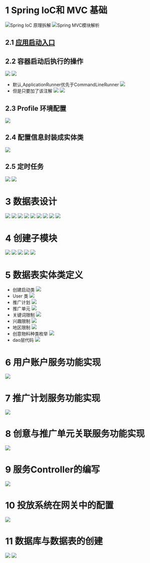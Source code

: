 # 1 Spring IoC和 MVC 基础
![Spring IoC 原理拆解](https://upload-images.jianshu.io/upload_images/4685968-a23dae2955d87ee7.png?imageMogr2/auto-orient/strip%7CimageView2/2/w/1240)
![Spring MVC模块解析](https://upload-images.jianshu.io/upload_images/4685968-3e674f86544bf8bd.png?imageMogr2/auto-orient/strip%7CimageView2/2/w/1240)


## 2.1 [应用启动入口](https://www.jianshu.com/p/b46f859c84d5)

## 2.2 容器启动后执行的操作
![](https://upload-images.jianshu.io/upload_images/4685968-664fb0a183ca2a80.png?imageMogr2/auto-orient/strip%7CimageView2/2/w/1240)
![](https://upload-images.jianshu.io/upload_images/4685968-01f674ced21066e5.png?imageMogr2/auto-orient/strip%7CimageView2/2/w/1240)
- 默认,ApplicationRunner优先于CommandLineRunner
![](https://upload-images.jianshu.io/upload_images/4685968-6d82bb71b0528910.png?imageMogr2/auto-orient/strip%7CimageView2/2/w/1240)
- 但是只要加了该注解
![](https://upload-images.jianshu.io/upload_images/4685968-980a3b73bd480fcf.png?imageMogr2/auto-orient/strip%7CimageView2/2/w/1240)
![](https://upload-images.jianshu.io/upload_images/4685968-c4dc3af770bd9fdc.png?imageMogr2/auto-orient/strip%7CimageView2/2/w/1240)

## 2.3 Profile 环境配置
![](https://upload-images.jianshu.io/upload_images/4685968-594afbef680380fa.png?imageMogr2/auto-orient/strip%7CimageView2/2/w/1240)

## 2.4 配置信息封装成实体类
![](https://upload-images.jianshu.io/upload_images/4685968-66c25bce64cc7256.png?imageMogr2/auto-orient/strip%7CimageView2/2/w/1240)

## 2.5 定时任务
![](https://upload-images.jianshu.io/upload_images/4685968-5ad8db41b440fd76.png?imageMogr2/auto-orient/strip%7CimageView2/2/w/1240)
![](https://upload-images.jianshu.io/upload_images/4685968-d2e011632d5315d7.png?imageMogr2/auto-orient/strip%7CimageView2/2/w/1240)

# 3 数据表设计
![](https://upload-images.jianshu.io/upload_images/4685968-0f54947e2c5875a0.png?imageMogr2/auto-orient/strip%7CimageView2/2/w/1240)
![](https://upload-images.jianshu.io/upload_images/4685968-eedd69542ea66953.png?imageMogr2/auto-orient/strip%7CimageView2/2/w/1240)
![](https://upload-images.jianshu.io/upload_images/4685968-17f8e40aad18835f.png?imageMogr2/auto-orient/strip%7CimageView2/2/w/1240)
![](https://upload-images.jianshu.io/upload_images/4685968-d421cde710321133.png?imageMogr2/auto-orient/strip%7CimageView2/2/w/1240)
![](https://upload-images.jianshu.io/upload_images/4685968-3a290367578c4ba8.png?imageMogr2/auto-orient/strip%7CimageView2/2/w/1240)
![](https://upload-images.jianshu.io/upload_images/4685968-ab4065b35e3f335a.png?imageMogr2/auto-orient/strip%7CimageView2/2/w/1240)
![](https://upload-images.jianshu.io/upload_images/4685968-f323c763b00eb5e3.png?imageMogr2/auto-orient/strip%7CimageView2/2/w/1240)
![](https://upload-images.jianshu.io/upload_images/4685968-0e40706c4432bc5d.png?imageMogr2/auto-orient/strip%7CimageView2/2/w/1240)
![](https://upload-images.jianshu.io/upload_images/4685968-df3f90ac4afbfe76.png?imageMogr2/auto-orient/strip%7CimageView2/2/w/1240)

# 4 创建子模块
![](https://upload-images.jianshu.io/upload_images/4685968-884ce9e511581be6.png?imageMogr2/auto-orient/strip%7CimageView2/2/w/1240)
![](https://upload-images.jianshu.io/upload_images/4685968-0c59340159c13087.png?imageMogr2/auto-orient/strip%7CimageView2/2/w/1240)
![](https://upload-images.jianshu.io/upload_images/4685968-b9973a37b3876971.png?imageMogr2/auto-orient/strip%7CimageView2/2/w/1240)
![](https://upload-images.jianshu.io/upload_images/4685968-4c521fc99246bbc5.png?imageMogr2/auto-orient/strip%7CimageView2/2/w/1240)
![](https://upload-images.jianshu.io/upload_images/4685968-ecb3a3037a748fdd.png?imageMogr2/auto-orient/strip%7CimageView2/2/w/1240)

# 5 数据表实体类定义
- 创建启动类
![](https://upload-images.jianshu.io/upload_images/4685968-ff9363f3e0fa3b90.png?imageMogr2/auto-orient/strip%7CimageView2/2/w/1240)
- User 类
![](https://upload-images.jianshu.io/upload_images/4685968-3ff2cffe86aa3eff.png?imageMogr2/auto-orient/strip%7CimageView2/2/w/1240)
- 推广计划
![](https://upload-images.jianshu.io/upload_images/4685968-be57964fab682cee.png?imageMogr2/auto-orient/strip%7CimageView2/2/w/1240)
- 推广单元
![](https://upload-images.jianshu.io/upload_images/4685968-829153207533a0eb.png?imageMogr2/auto-orient/strip%7CimageView2/2/w/1240)
- 关键词限制
![](https://upload-images.jianshu.io/upload_images/4685968-78abdbc88af41a6f.png?imageMogr2/auto-orient/strip%7CimageView2/2/w/1240)
- 兴趣限制
![](https://upload-images.jianshu.io/upload_images/4685968-f114925754f3b189.png?imageMogr2/auto-orient/strip%7CimageView2/2/w/1240)
- 地区限制
![](https://upload-images.jianshu.io/upload_images/4685968-b76e10d155ea3216.png?imageMogr2/auto-orient/strip%7CimageView2/2/w/1240)
- 创意物料种类枚举
![](https://upload-images.jianshu.io/upload_images/4685968-248624b938a286ca.png?imageMogr2/auto-orient/strip%7CimageView2/2/w/1240)
- dao层代码
![](https://upload-images.jianshu.io/upload_images/4685968-fbe5fdebdd3f780b.png?imageMogr2/auto-orient/strip%7CimageView2/2/w/1240)

# 6 用户账户服务功能实现
![](https://upload-images.jianshu.io/upload_images/4685968-7e8029d668cc5d9d.png?imageMogr2/auto-orient/strip%7CimageView2/2/w/1240)

# 7 推广计划服务功能实现
![](https://upload-images.jianshu.io/upload_images/4685968-c05d5793d5d1c076.png?imageMogr2/auto-orient/strip%7CimageView2/2/w/1240)

# 8 创意与推广单元关联服务功能实现
![](https://upload-images.jianshu.io/upload_images/4685968-64f767bfe5930ed6.png?imageMogr2/auto-orient/strip%7CimageView2/2/w/1240)

# 9 服务Controller的编写
![](https://upload-images.jianshu.io/upload_images/4685968-de231996cc4afea3.png?imageMogr2/auto-orient/strip%7CimageView2/2/w/1240)

# 10 投放系统在网关中的配置
![](https://upload-images.jianshu.io/upload_images/4685968-db630ddd6b0ff692.png?imageMogr2/auto-orient/strip%7CimageView2/2/w/1240)

# 11 数据库与数据表的创建
![](https://upload-images.jianshu.io/upload_images/4685968-db85e3dbcba15586.png?imageMogr2/auto-orient/strip%7CimageView2/2/w/1240)
![](https://upload-images.jianshu.io/upload_images/4685968-8353b21b954ea46f.png?imageMogr2/auto-orient/strip%7CimageView2/2/w/1240)
